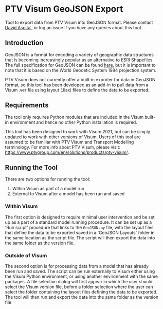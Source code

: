 # PTV Visum GeoJSON Export
Tool to export data from PTV Visum into GeoJSON format. Please contact [David Aspital](mailto:david.aspital@ptvgroup.com?subject=%5BGitHub%5D%20GeoJSON%20Export%20Tool), or log an issue if you have any queries about this tool.


## Introduction

GeoJSON is a format for encoding a variety of geographic data structures that is becoming increasingly popular as an alternative to ESRI Shapefiles. The full specification for GeoJSON can be found [here](https://datatracker.ietf.org/doc/html/rfc7946), but it is important to note that it is based on the World Geodetic System 1984 projection system.

PTV Visum does not currently offer a built-in exporter for data in GeoJSON format, so this tool has been developed as an add-in to pull data from a Visum .ver file using layout (.llax) files to define the data to be exported.


## Requirements
The tool only requires Python modules that are included in the Visum built-in environment and hence no other Python installation is required.

This tool has been designed to work with Visum 2021, but can be simply updated to work with other versions of Visum. Users of this tool are assumed to be familiar with PTV Visum and Transport Modelling terminology. For more info about PTV Visum, please visit: https://www.ptvgroup.com/en/solutions/products/ptv-visum/.


## Running the Tool
There are two options for running the tool:
1. Within Visum as part of a model run 
2. External to Visum after a model has been run and saved

### Within Visum

The first option is designed to require minimal user intervention and be set up as a part of a standard model running procedure. It can be set up as a 'Run script' procedure that links to the `GeoJSON.py` file, with the layout files that define the data to be exported saved in a 'GeoJSON Layouts' folder in the same location as the script file. The script will then export the data into the same folder as the version file.


### Outside of Visum
The second option is for processing data from a model that has already been run and saved. The script can be run externally to Visum either using the Visum Python environment, or using another environment with the same packages. A file selection dialog will first appear in which the user should select the Visum version file, before a folder selection where the user can select the folder containing the layout files defining the data to be exported. The tool will then run and export the data into the same folder as the version file.

